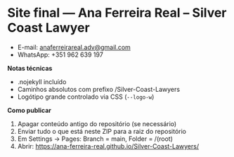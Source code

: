 # Site final — Ana Ferreira Real – Silver Coast Lawyer

- E-mail: anaferreirareal.adv@gmail.com
- WhatsApp: +351 962 639 197

**Notas técnicas**
- .nojekyll incluído
- Caminhos absolutos com prefixo /Silver-Coast-Lawyers
- Logótipo grande controlado via CSS (`--logo-w`)

**Como publicar**
1) Apagar conteúdo antigo do repositório (se necessário)
2) Enviar tudo o que está neste ZIP para a raiz do repositório
3) Em Settings → Pages: Branch = main, Folder = /(root)
4) Abrir: https://ana-ferreira-real.github.io/Silver-Coast-Lawyers/
